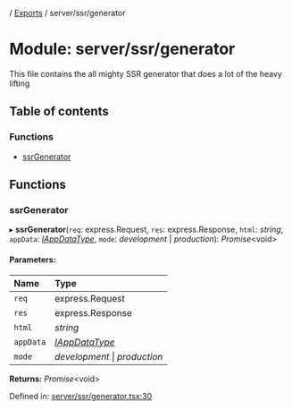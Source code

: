 [](../README.md) / [Exports](../modules.md) / server/ssr/generator

# Module: server/ssr/generator

This file contains the all mighty SSR generator
that does a lot of the heavy lifting

## Table of contents

### Functions

- [ssrGenerator](server_ssr_generator.md#ssrgenerator)

## Functions

### ssrGenerator

▸ **ssrGenerator**(`req`: express.Request, `res`: express.Response, `html`: *string*, `appData`: [*IAppDataType*](../interfaces/server.iappdatatype.md), `mode`: *development* \| *production*): *Promise*<void\>

#### Parameters:

Name | Type |
:------ | :------ |
`req` | express.Request |
`res` | express.Response |
`html` | *string* |
`appData` | [*IAppDataType*](../interfaces/server.iappdatatype.md) |
`mode` | *development* \| *production* |

**Returns:** *Promise*<void\>

Defined in: [server/ssr/generator.tsx:30](https://github.com/onzag/itemize/blob/0569bdf2/server/ssr/generator.tsx#L30)
